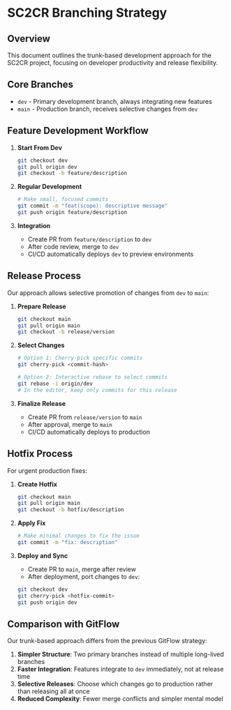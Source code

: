 # SC2CR Branching Strategy

## Overview

This document outlines the trunk-based development approach for the SC2CR project, focusing on developer productivity and release flexibility.

## Core Branches

- `dev` - Primary development branch, always integrating new features
- `main` - Production branch, receives selective changes from `dev`

## Feature Development Workflow

1. **Start From Dev**
   ```bash
   git checkout dev
   git pull origin dev
   git checkout -b feature/description
   ```

2. **Regular Development**
   ```bash
   # Make small, focused commits
   git commit -m "feat(scope): descriptive message"
   git push origin feature/description
   ```

3. **Integration**
   - Create PR from `feature/description` to `dev`
   - After code review, merge to `dev`
   - CI/CD automatically deploys `dev` to preview environments

## Release Process

Our approach allows selective promotion of changes from `dev` to `main`:

1. **Prepare Release**
   ```bash
   git checkout main
   git pull origin main
   git checkout -b release/version
   ```

2. **Select Changes**
   ```bash
   # Option 1: Cherry-pick specific commits
   git cherry-pick <commit-hash>
   
   # Option 2: Interactive rebase to select commits
   git rebase -i origin/dev
   # In the editor, keep only commits for this release
   ```

3. **Finalize Release**
   - Create PR from `release/version` to `main`
   - After approval, merge to `main`
   - CI/CD automatically deploys to production

## Hotfix Process

For urgent production fixes:

1. **Create Hotfix**
   ```bash
   git checkout main
   git pull origin main
   git checkout -b hotfix/description
   ```

2. **Apply Fix**
   ```bash
   # Make minimal changes to fix the issue
   git commit -m "fix: description"
   ```

3. **Deploy and Sync**
   - Create PR to `main`, merge after review
   - After deployment, port changes to `dev`:
   ```bash
   git checkout dev
   git cherry-pick <hotfix-commit>
   git push origin dev
   ```

## Comparison with GitFlow

Our trunk-based approach differs from the previous GitFlow strategy:

1. **Simpler Structure**: Two primary branches instead of multiple long-lived branches
2. **Faster Integration**: Features integrate to `dev` immediately, not at release time
3. **Selective Releases**: Choose which changes go to production rather than releasing all at once
4. **Reduced Complexity**: Fewer merge conflicts and simpler mental model